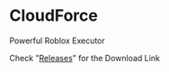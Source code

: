# CloudForce
Powerful Roblox Executor

Check "[Releases](https://github.com/Cloudyyy1/CloudForce/releases)" for the Download Link
